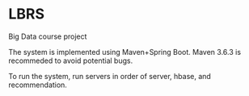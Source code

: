 # LBRS
Big Data course project

The system is implemented using Maven+Spring Boot. Maven 3.6.3 is recommeded to avoid potential bugs.

To run the system, run servers in order of server, hbase, and recommendation.
